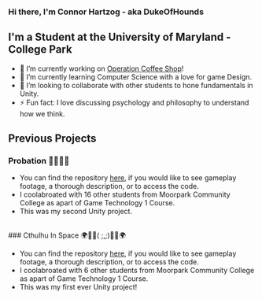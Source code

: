 ### Hi there, I'm Connor Hartzog - aka DukeOfHounds

## I'm a Student at the University of Maryland - College Park
- 🔭 I’m currently working on [Operation Coffee Shop][OCSGithub]!
- 🌱 I’m currently learning Computer Science with a love for game Design.
- 👯 I’m looking to collaborate with other students to hone fundamentals in Unity. 
- ⚡ Fun fact: I love discussing psychology and philosophy to understand how we think. 


##  Previous Projects


### Probation 👴🥼💉🧸

- You can find the repository [here][PrbGithub], if you would like to see gameplay footage, a thorough description, or to access the code.
- I coolabroated with 16 other students from Moorpark Community College as apart of Game Technology 1 Course. 
- This was my second Unity project.

<br>
### Cthulhu In Space 🌍🚀🌌( ;,;)🌌🚀🌍

-  You can find the repository [here][CISGithub], if you would like to see gameplay footage, a thorough description, or to access the code.
-  I coolabroated with 6 other students from Moorpark Community College as apart of Game Technology 1 Course. 
-  This was my first ever Unity project!

<br />

[OCSGithub]: https://github.com/CornKerne1/OperationCoffeeShop
[CISGithub]: https://github.com/DukeOfHounds/Cathulu-but-in-Space/tree/develop
[PrbGithub]: https://github.com/CornKerne1/AdventureHorror
